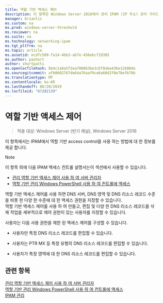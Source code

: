 ```yaml
---
title: 역할 기반 액세스 제어
description: 이 항목은 Windows Server 2016에서 관리 IPAM (IP 주소) 관리 가이드의 일부입니다.
manager: brianlic
ms.custom: na
ms.prod: windows-server-threshold
ms.reviewer: na
ms.suite: na
ms.technology: networking-ipam
ms.tgt_pltfrm: na
ms.topic: article
ms.assetid: ecdfc589-fa14-4bb3-ab7e-456ebc719385
ms.author: pashort
author: shortpatti
ms.openlocfilehash: bb4c1a6a5f2ea708863be3cbf0abe436e12608de
ms.sourcegitcommit: afb0602767de64a76aaf9ce6a60d2f0e78efb78b
ms.translationtype: MT
ms.contentlocale: ko-KR
ms.lasthandoff: 06/20/2019
ms.locfileid: "67282139"
---
```

# <a name="role-based-access-control"></a>역할 기반 액세스 제어

>적용 대상: Windows Server (반기 채널), Windows Server 2016

이 항목에서는 IPAM에서 역할 기반 access control을 사용 하는 방법에 대 한 정보를 제공 합니다.  
  
> [!NOTE]  
> 이 항목 외에 다음 IPAM 액세스 컨트롤 설명서는이 섹션에서 사용할 수 있습니다.  
>   
> -   [관리 역할 기반 액세스 제어 사용 하 여 서버 관리자](../../technologies/ipam/Manage-Role-Based-Access-Control-with-Server-Manager.md)  
> -   [역할 기반 관리 Windows PowerShell 사용 하 여 컨트롤에 액세스](../../technologies/ipam/Manage-Role-Based-Access-Control-with-Windows-PowerShell.md)  
  
역할 기반 액세스 제어를 사용 하면 DNS 서버, DNS 영역 및 DNS 리소스 레코드 수준을 비롯 한 다양 한 수준에 대 한 액세스 권한을 지정할 수 있습니다.  
역할 기반 액세스 제어를 사용 하 여 만들고, 편집 및 다양 한 DNS 리소스 레코드를 삭제 작업을 세부적으로 제어 권한이 있는 사용자를 지정할 수 있습니다.  
  
사용자는 다음 사용 권한을 제한 된 액세스 제어를 구성할 수 있습니다.  
  
-   사용자만 특정 DNS 리소스 레코드를 편집할 수 있습니다.  
  
-   사용자는 PTR MX 등 특정 유형의 DNS 리소스 레코드를 편집할 수 있습니다.  
  
-   사용자가 특정 영역에 대 한 DNS 리소스 레코드를 편집할 수 있습니다.  
  
## <a name="see-also"></a>관련 항목  
[관리 역할 기반 액세스 제어 사용 하 여 서버 관리자](../../technologies/ipam/Manage-Role-Based-Access-Control-with-Server-Manager.md)  
[역할 기반 관리 Windows PowerShell 사용 하 여 컨트롤에 액세스](../../technologies/ipam/Manage-Role-Based-Access-Control-with-Windows-PowerShell.md)  
[IPAM 관리](Manage-IPAM.md)  
  


